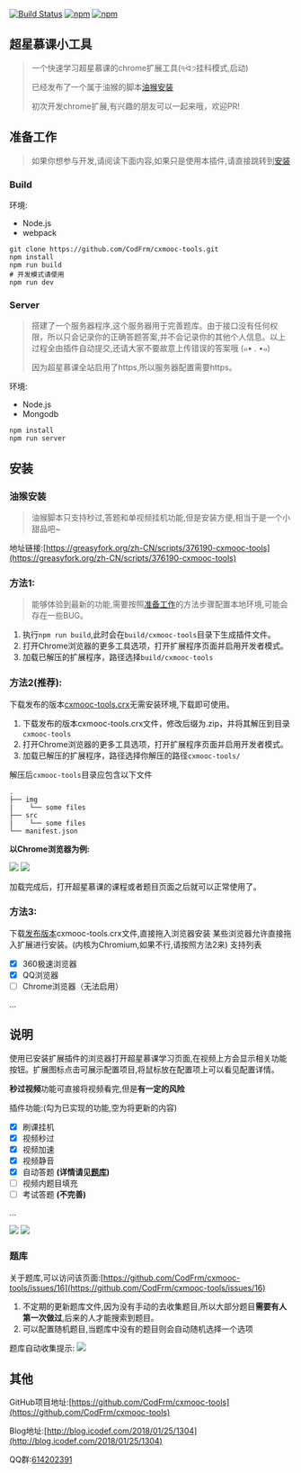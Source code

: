 [![Build Status](https://www.travis-ci.org/CodFrm/cxmooc-tools.svg?branch=re_dev)](https://www.travis-ci.org/CodFrm/cxmooc-tools)
[![npm](https://img.shields.io/npm/v/cxmooc-tools.svg)](https://www.npmjs.com/package/cxmooc-tools)
[![npm](https://img.shields.io/npm/dt/cxmooc-tools.svg)](https://www.npmjs.com/package/cxmooc-tools)

## 超星慕课小工具
> 一个快速学习超星慕课的chrome扩展工具(੧ᐛ੭挂科模式,启动)
> 
> 已经发布了一个属于油猴的脚本[油猴安装](#油猴安装)
> 
> 初次开发chrome扩展,有兴趣的朋友可以一起来哦，欢迎PR!

## 准备工作
> 如果你想参与开发,请阅读下面内容,如果只是使用本插件,请直接跳转到[安装](#安装)

### Build
环境:
* Node.js
* webpack

```shell
git clone https://github.com/CodFrm/cxmooc-tools.git
npm install
npm run build
# 开发模式请使用
npm run dev
```

### Server
> 搭建了一个服务器程序,这个服务器用于完善题库。由于接口没有任何权限，所以只会记录你的正确答题答案,并不会记录你的其他个人信息。以上过程全由插件自动提交,还请大家不要故意上传错误的答案哦 (๑• . •๑)
> 
> 因为超星慕课全站启用了https,所以服务器配置需要https。

环境:
* Node.js
* Mongodb

```shell
npm install
npm run server
```

## 安装
### 油猴安装
> 油猴脚本只支持秒过,答题和单视频挂机功能,但是安装方便,相当于是一个小甜品吧~

地址链接:[https://greasyfork.org/zh-CN/scripts/376190-cxmooc-tools](https://greasyfork.org/zh-CN/scripts/376190-cxmooc-tools)

### 方法1:
> 能够体验到最新的功能,需要按照[准备工作](#准备工作)的方法步骤配置本地环境,可能会存在一些BUG。

1. 执行`npm run build`,此时会在`build/cxmooc-tools`目录下生成插件文件。
2. 打开Chrome浏览器的更多工具选项，打开扩展程序页面并启用开发者模式。
3. 加载已解压的扩展程序，路径选择`build/cxmooc-tools`

### 方法2(推荐):

下载发布的版本[cxmooc-tools.crx](https://github.com/CodFrm/cxmooc-tools/releases)无需安装环境,下载即可使用。

1. 下载发布的版本cxmooc-tools.crx文件，修改后缀为.zip，并将其解压到目录`cxmooc-tools`
2. 打开Chrome浏览器的更多工具选项，打开扩展程序页面并启用开发者模式。
3. 加载已解压的扩展程序，路径选择你解压的路径`cxmooc-tools/`

解压后`cxmooc-tools`目录应包含以下文件
```
.
├── img
|    └── some files
├── src
|    └── some files
└── manifest.json
```
**以Chrome浏览器为例:**

![](build/cxmooc-tools/img/1.png)
![](build/cxmooc-tools/img/2.png)

加载完成后，打开超星慕课的课程或者题目页面之后就可以正常使用了。

### 方法3:
下载[发布版本](https://github.com/CodFrm/cxmooc-tools/releases)cxmooc-tools.crx文件,直接拖入浏览器安装
某些浏览器允许直接拖入扩展进行安装。(内核为Chromium,如果不行,请按照方法2来)
支持列表

* [x] 360极速浏览器
* [x] QQ浏览器
* [ ] Chrome浏览器（无法启用）

...

## 说明
使用已安装扩展插件的浏览器打开超星慕课学习页面,在视频上方会显示相关功能按钮。扩展图标点击可展示配置项目,将鼠标放在配置项上可以看见配置详情。

**秒过视频**功能可直接将视频看完,但是**有一定的风险**

插件功能:(勾为已实现的功能,空为将更新的内容)
* [x] 刷课挂机
* [x] 视频秒过
* [x] 视频加速
* [x] 视频静音
* [x] 自动答题 **(详情请见[题库](#题库))**
* [ ] 视频内题目填充
* [ ] 考试答题 **(不完善)**

...

![](/build/cxmooc-tools/img/soft/soft_01.png)
![](/build/cxmooc-tools/img/soft/soft_02.png)
### 题库

关于题库,可以访问该页面:[https://github.com/CodFrm/cxmooc-tools/issues/16](https://github.com/CodFrm/cxmooc-tools/issues/16)

1. 不定期的更新题库文件,因为没有手动的去收集题目,所以大部分题目**需要有人第一次做过**,后来的人才能搜索到题目。
2. 可以配置随机题目,当题库中没有的题目则会自动随机选择一个选项

题库自动收集提示:
![](/build/cxmooc-tools/img/3.png)

## 其他

GitHub项目地址:[https://github.com/CodFrm/cxmooc-tools](https://github.com/CodFrm/cxmooc-tools)

Blog地址:[http://blog.icodef.com/2018/01/25/1304](http://blog.icodef.com/2018/01/25/1304)

QQ群:[614202391](https://shang.qq.com/wpa/qunwpa?idkey=9bddd2564d84bd999940de422d1c0c70f87ecaf02fe9d7c60389fc2b376179eb)